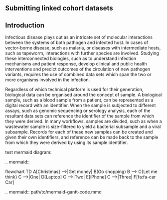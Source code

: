 Submitting linked cohort datasets
---------------------------------

Introduction
------------
Infectious disease plays out as an intricate set of molecular interactions between the systems of both pathogen and infected host. 
In cases of vector-borne disease, such as malaria, or diseases with intermediate hosts, such as tapeworm, interactions with further 
species are involved. Studying these interconnected biologies, such as to understand infection mechanisms and patient response, 
develop clinical and public health interventions and predict outcomes of the circulation of new pathogen variants, requires the 
use of combined data sets which span the two or more organisms involved in the infection.

Regardless of which technical platform is used for their generation, biological data can be organised around the concept of 
sample. A biological sample, such as a blood sample from a patient, can be represented as a digital record with an identifier. 
When the sample is subjected to different assays, such as genomic sequencing or serology analysis, each of the resultant data 
sets can reference the identifier of the sample from which they were derived. In many workflows, samples are divided, such as 
when a wastewater sample is size-filtered to yield a bacterial subsample and a viral subsample. Records for each of these new 
samples can be created and given their own identifiers, and reference can be made back to the sample from which they were derived 
by using its sample identifier.

test mermaid diagram:

.. mermaid::

   flowchart TD
      A[Christmas] -->|Get money| B(Go shopping)
      B --> C{Let me think}
      C -->|One| D[Laptop]
      C -->|Two| E[iPhone]
      C -->|Three| F[fa:fa-car Car]


.. mermaid:: path/to/mermaid-gantt-code.mmd


